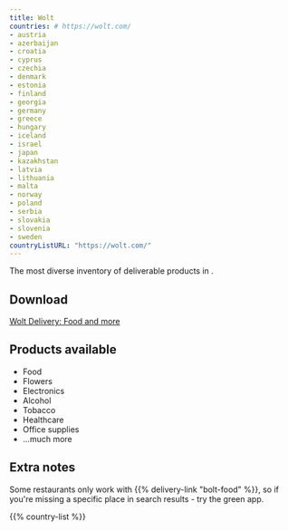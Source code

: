 ```yaml
---
title: Wolt
countries: # https://wolt.com/
- austria
- azerbaijan
- croatia
- cyprus
- czechia
- denmark
- estonia
- finland
- georgia
- germany
- greece
- hungary
- iceland
- israel
- japan
- kazakhstan
- latvia
- lithuania
- malta
- norway
- poland
- serbia
- slovakia
- slovenia
- sweden
countryListURL: "https://wolt.com/"
---
```


The most diverse inventory of deliverable products in [](/countries/latvia).

## Download

[Wolt Delivery: Food and more](https://wolt.com/)

## Products available

- Food
- Flowers
- Electronics
- Alcohol
- Tobacco
- Healthcare
- Office supplies
- ...much more

## Extra notes

Some restaurants only work with {{% delivery-link "bolt-food" %}}, so if you're missing a specific place in search results - try the green app.

{{% country-list %}}
